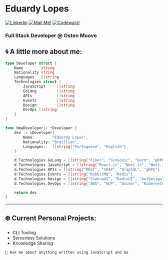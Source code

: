 # Eduardy Lopes

[![Linkedin](https://img.shields.io/badge/-Linkedin-blue?style=flat-square&logo=Linkedin&logoColor=white&link=https://www.linkedin.com/in/arthur-andrade-fullstack-dev/)](https://www.linkedin.com/in/eduardylopes/)
[![Mail Me!](https://img.shields.io/badge/-Email-c14438?style=flat-square&logo=Gmail&logoColor=white&link=mailto:eduardylopes@gmail.com)](mailto:eduardylopes@gmail.com)
[![Codewars!](https://img.shields.io/badge/-Codewars-b1361E?style=flat-square&logo=Codewars&logoColor=white&link=https://www.codewars.com/users/eduardylopes)](https://www.codewars.com/users/eduardylopes)

### Full Stack Developer @ Osten Moove


## 🌀 A little more about me:

```go
type Developer struct {
    Name        string
    Nationality string
    Languages   []string
    Technologies struct {
        JavaScript     []string
        GoLang         []string
        APIs           []string
        Events         []string
        Design         []string
        DevOps []string
    }
}

func NewDeveloper() *Developer {
    dev := &Developer{
        Name:        "Eduardy Lopes",
        Nationality: "Brazilian",
        Languages:   []string{"Portuguese", "English"},
    }

    d.Technologies.GoLang = []string{"Fiber", "GinGonic", "Gorm", "gRPC"}
    d.Technologies.JavaScript = []string{"React.js", "Next.js", "Nest.js", "Adonis.js"}
    d.Technologies.APIs = []string{"REST", "SOAP", "GraphQL", "gRPC"}
    d.Technologies.Events = []string{"RabbitMQ", "Redis"}
    d.Technologies.Design = []string{"ChakraUI", "RadixUI", "AntDesign", "Material-UI", "Bootstrap"}
    d.Technologies.DevOps = []string{"AWS", "GCP", "Docker", "Kubernetes", "Grafana"}

    return dev
}
```

---
## ❄️ Current Personal Projects:

- CLI Tooling
- Serverless Solutions
- Knowledge Sharing

`💬 Ask me about anything written using JavaScript and Go`
